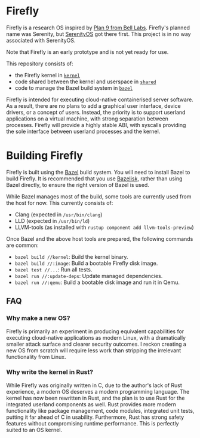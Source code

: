 # Firefly

Firefly is a research OS inspired by [Plan 9 from Bell Labs](https://9p.io/plan9/). Firefly's planned name was Serenity, but [SerenityOS](https://github.com/SerenityOS/serenity) got there first. This project is in no way associated with SerenityOS.

Note that Firefly is an early prototype and is not yet ready for use.

This repository consists of:

- the Firefly kernel in [`kernel`](/kernel)
- code shared between the kernel and userspace in [`shared`](/shared)
- code to manage the Bazel build system in [`bazel`](/bazel)

Firefly is intended for executing cloud-native containerised server software. As a result, there are no plans to add a graphical user interface, device drivers, or a concept of users. Instead, the priority is to support userland applications on a virtual machine, with strong separation between processes. Firefly will provide a highly stable ABI, with syscalls providing the sole interface between userland processes and the kernel.

# Building Firefly

Firefly is built using the [Bazel](https://bazel.build/) build system. You will need to install Bazel to build Firefly. It is recommended that you use [Bazelisk](https://github.com/bazelbuild/bazelisk), rather than using Bazel directly, to ensure the right version of Bazel is used.

While Bazel manages most of the build, some tools are currently used from the host for now. This currently consists of:

- Clang (expected in `/usr/bin/clang`)
- LLD (expected in `/usr/bin/ld`)
- LLVM-tools (as installed with `rustup component add llvm-tools-preview`)

Once Bazel and the above host tools are prepared, the following commands are common:

- `bazel build //kernel`:     Build the kernel binary.
- `bazel build //:image`:     Build a bootable Firefly disk image.
- `bazel test //...`:         Run all tests.
- `bazel run //:update-deps`: Update managed dependencies.
- `bazel run //:qemu`:        Build a bootable disk image and run it in Qemu.

## FAQ

### Why make a new OS?

Firefly is primarily an experiment in producing equivalent capabilities for executing cloud-native applications as modern Linux, with a dramatically smaller attack surface and clearer security outcomes. I reckon creating a new OS from scratch will require less work than stripping the irrelevant functionality from Linux.

### Why write the kernel in Rust?

While Firefly was originally written in C, due to the author's lack of Rust experience, a modern OS deserves a modern programming language. The kernel has now been rewritten in Rust, and the plan is to use Rust for the integrated userland components as well. Rust provides more modern functionality like package management, code modules, integrated unit tests, putting it far ahead of C in usability. Furthermore, Rust has strong safety features without compromising runtime performance. This is perfectly suited to an OS kernel.
